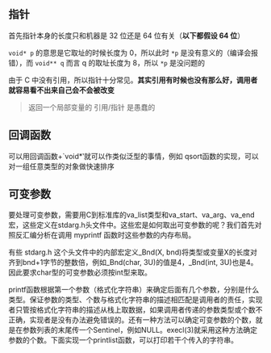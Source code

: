 ## 指针

首先指针本身的长度只和机器是 32 位还是 64 位有关（**以下都假设 64 位**）

`void* p` 的意思是它取址的时候长度为 0，所以此时 `*p` 是没有意义的（编译会报错），而 `void** q` 而言 q 的取址长度为 8，所以 `*p` 是没问题的

由于 C 中没有引用，所以指针十分常见。**其实引用有时候也没有那么好，调用者就容易看不出来自己会不会被改变**

> 返回一个局部变量的 引用/指针 是愚蠢的

## 回调函数

可以用回调函数+`void*‵就可以作类似泛型的事情，例如 qsort函数的实现，可以对一组任意类型的对象做快速排序

## 可变参数

要处理可变参数，需要用C到标准库的va_list类型和va_start、va_arg、va_end宏，这些定义在stdarg.h头文件中。这些宏是如何取出可变参数的呢？我们首先对照反汇编分析在调用 myprintf 函数时这些参数的内存布局。

有些 stdarg.h 这个头文件中的内部宏定义_Bnd(X, bnd)将类型或变量X的长度对齐到bnd+1字节的整数倍，例如_Bnd(char, 3U)的值是4，_Bnd(int, 3U)也是4。因此要求char型的可变参数必须按int型来取。

printf函数根据第一个参数（格式化字符串）来确定后面有几个参数，分别是什么类型。保证参数的类型、个数与格式化字符串的描述相匹配是调用者的责任，实现者只管按格式化字符串的描述从栈上取数据，如果调用者传递的参数类型或个数不正确，实现者是没有办法避免错误的。还有一种方法可以确定可变参数的个数，就是在参数列表的末尾传一个Sentinel，例如NULL。execl(3)就采用这种方法确定参数的个数。下面实现一个printlist函数，可以打印若干个传入的字符串。



